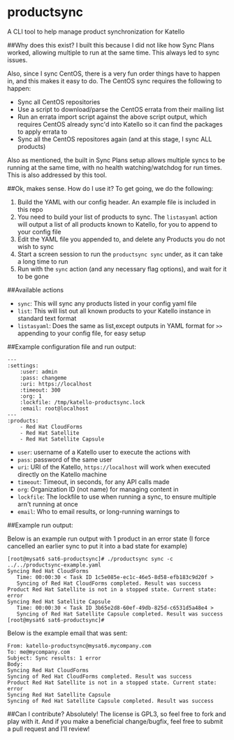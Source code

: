 # productsync
A CLI tool to help manage product synchronization for Katello

##Why does this exist?
I built this because I did not like how Sync Plans worked, allowing multiple to run at the same time.  This always led to sync issues.

Also, since I sync CentOS, there is a very fun order things have to happen in, and this makes it easy to do. The CentOS sync requires the following to happen:
- Sync all CentOS repositories
- Use a script to download/parse the CentOS errata from their mailing list
- Run an errata import script against the above script output, which requires CentOS already sync'd into Katello so it can find the packages to apply errata to
- Sync all the CentOS repositores again (and at this stage, I sync ALL products)

Also as mentioned, the built in Sync Plans setup allows multiple syncs to be running at the same time, with no health watching/watchdog for run times.  This is also addressed by this tool.

##Ok, makes sense.  How do I use it?
To get going, we do the following:

1. Build the YAML with our config header. An example file is included in this repo
2. You need to build your list of products to sync. The `listasyaml` action will output a list of all products known to Katello, for you to append to your config file
3. Edit the YAML file you appended to, and delete any Products you do not wish to sync
4. Start a screen session to run the `productsync sync` under, as it can take a long time to run
5. Run with the `sync` action (and any necessary flag options), and wait for it to be gone

##Available actions
* `sync`: This will sync any products listed in your config yaml file
* `list`: This will list out all known products to your Katello instance in standard text format
* `listasyaml`: Does the same as list,except outputs in YAML format for `>>` appending to your config file, for easy setup

##Example configuration file and run output:
```
---
:settings:
    :user: admin
    :pass: changeme
    :uri: https://localhost
    :timeout: 300
    :org: 1
    :lockfile: /tmp/katello-productsync.lock
    :email: root@localhost
---
:products:
    - Red Hat CloudForms
    - Red Hat Satellite
    - Red Hat Satellite Capsule
```
* `user`: username of a Katello user to execute the actions with
* `pass`: password of the same user
* `uri`: URI of the Katello, `https://localhost` will work when executed directly on the Katello machine
* `timeout`: Timeout, in seconds, for any API calls made
* `org`: Organization ID (not name) for managing content in
* `lockfile`: The lockfile to use when running a sync, to ensure multiple arn't running at once
* `email`: Who to email results, or long-running warnings to

##Example run output:

Below is an example run output with 1 product in an error state (I force cancelled an earlier sync to put it into a bad state for example)
```
[root@mysat6 sat6-productsync]# ./productsync sync -c ../../productsync-example.yaml 
Syncing Red Hat CloudForms
   Time: 00:00:30 < Task ID 1c5e085e-ec1c-46e5-8d58-efb183c9d20f >  
   Syncing of Red Hat CloudForms completed. Result was success
Product Red Hat Satellite is not in a stopped state. Current state: error
Syncing Red Hat Satellite Capsule
   Time: 00:00:30 < Task ID 3b65e2d8-60ef-49db-825d-c6531d5a48e4 >  
   Syncing of Red Hat Satellite Capsule completed. Result was success
[root@mysat6 sat6-productsync]#
```
Below is the example email that was sent:

```
From: katello-productsync@mysat6.mycompany.com
To: me@mycompany.com
Subject: Sync results: 1 error
Body:
Syncing Red Hat CloudForms
Syncing of Red Hat CloudForms completed. Result was success
Product Red Hat Satellite is not in a stopped state. Current state: error
Syncing Red Hat Satellite Capsule
Syncing of Red Hat Satellite Capsule completed. Result was success
```


##Can I contribute?
Absolutely! The license is GPL3, so feel free to fork and play with it.  And if you make a beneficial change/bugfix, feel free to submit a pull request and I'll review!

